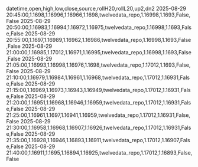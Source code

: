 datetime,open,high,low,close,source,rollH20,rollL20,up2,dn2
2025-08-29 20:45:00,1.1698,1.16996,1.16966,1.1698,twelvedata_repo,1.16998,1.1693,False,False
2025-08-29 20:50:00,1.16983,1.16994,1.16972,1.16975,twelvedata_repo,1.16998,1.1693,False,False
2025-08-29 20:55:00,1.1697,1.16989,1.16962,1.16986,twelvedata_repo,1.16998,1.1693,False,False
2025-08-29 21:00:00,1.16985,1.17012,1.16971,1.16995,twelvedata_repo,1.16998,1.1693,False,False
2025-08-29 21:05:00,1.16993,1.16998,1.16976,1.1698,twelvedata_repo,1.17012,1.1693,False,False
2025-08-29 21:10:00,1.16979,1.16984,1.16961,1.16968,twelvedata_repo,1.17012,1.16931,False,False
2025-08-29 21:15:00,1.16969,1.16973,1.16943,1.16949,twelvedata_repo,1.17012,1.16931,False,False
2025-08-29 21:20:00,1.16951,1.16968,1.16946,1.16959,twelvedata_repo,1.17012,1.16931,False,False
2025-08-29 21:25:00,1.16961,1.1697,1.16941,1.16959,twelvedata_repo,1.17012,1.16931,False,False
2025-08-29 21:30:00,1.16958,1.16968,1.16907,1.16926,twelvedata_repo,1.17012,1.16931,False,False
2025-08-29 21:35:00,1.16928,1.16946,1.16893,1.16911,twelvedata_repo,1.17012,1.16907,False,False
2025-08-29 21:40:00,1.16911,1.1695,1.16894,1.16925,twelvedata_repo,1.17012,1.16893,False,False
